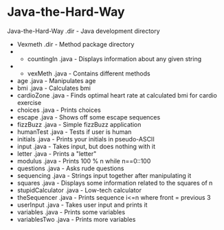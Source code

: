 # Java-the-Hard-Way
Java-the-Hard-Way      .dir           - Java development directory                                    
- Vexmeth              .dir           - Method package directory                                      
- - countingIn         .java          - Displays information about any given string                   
- - vexMeth            .java          - Contains different methods                                    
- age                  .java          - Manipulates age                                               
- bmi                  .java          - Calculates bmi                                                
- cardioZone           .java          - Finds optimal heart rate at calculated bmi for cardio exercise
- choices              .java          - Prints choices                                                
- escape               .java          - Shows off some escape sequences                                
- fizzBuzz             .java          - Simple fizzBuzz application                                    
- humanTest            .java          - Tests if user is human                                         
- initials             .java          - Prints your initials in pseudo-ASCII                           
- input                .java          - Takes input, but does nothing with it                          
- letter               .java          - Prints a "letter"                                              
- modulus              .java          - Prints 100 % n while n==0::100                                 
- questions            .java          - Asks rude questions                                            
- sequencing           .java          - Strings input together after manipulating it                  
- squares              .java          - Displays some information related to the squares of n         
- stupidCalculator     .java          - Low-tech calculator                                           
- theSequencer         .java          - Prints sequence i<=n where front = previous 3                 
- userInput            .java          - Takes user input and prints it                                
- variables            .java          - Prints some variables                                         
- variablesTwo         .java          - Prints more variables                                         